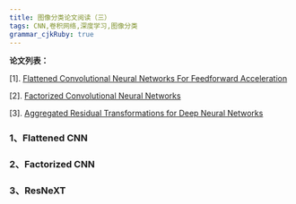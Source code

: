 ```yaml
---
title: 图像分类论文阅读（三）
tags: CNN,卷积网络,深度学习,图像分类
grammar_cjkRuby: true
---
```




**论文列表：**

[1]. [Flattened Convolutional Neural Networks For Feedforward Acceleration](https://arxiv.org/pdf/1412.5474.pdf)

[2]. [Factorized Convolutional Neural Networks](https://arxiv.org/pdf/1608.04337v1.pdf)

[3]. [Aggregated Residual Transformations for Deep Neural Networks](https://arxiv.org/abs/1611.05431)


### 1、Flattened CNN


### 2、Factorized CNN


### 3、ResNeXT